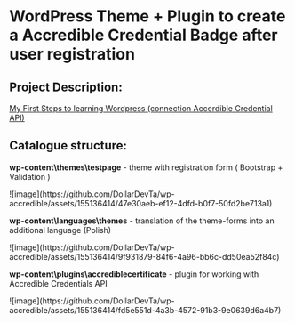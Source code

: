 <h1>WordPress Theme + Plugin to create a Accredible Credential Badge after user registration</h1>

<h2>Project Description:</h2>
<a href="https://dev.to/ta_phpwebdev/my-first-steps-to-learning-wordpress-connection-accerdible-credential-api-13ki">My First Steps to learning Wordpress (connection Accerdible Credential API)</a>

<h2>Catalogue structure:</h2>
<p><b>wp-content\themes\testpage</b> - theme with registration form ( Bootstrap + Validation )</p>
![image](https://github.com/DollarDevTa/wp-accredible/assets/155136414/47e30aeb-ef12-4dfd-b0f7-50fd2be713a1)

<p><b>wp-content\languages\themes</b> - translation of the theme-forms into an additional language (Polish) </p>
![image](https://github.com/DollarDevTa/wp-accredible/assets/155136414/9f931879-84f6-4a96-bb6c-dd50ea52f84c)

<p><b>wp-content\plugins\accrediblecertificate</b> - plugin for working with Accredible Credentials API</p>
![image](https://github.com/DollarDevTa/wp-accredible/assets/155136414/fd5e551d-4a3b-4572-91b3-9e0639d6a4b7)
